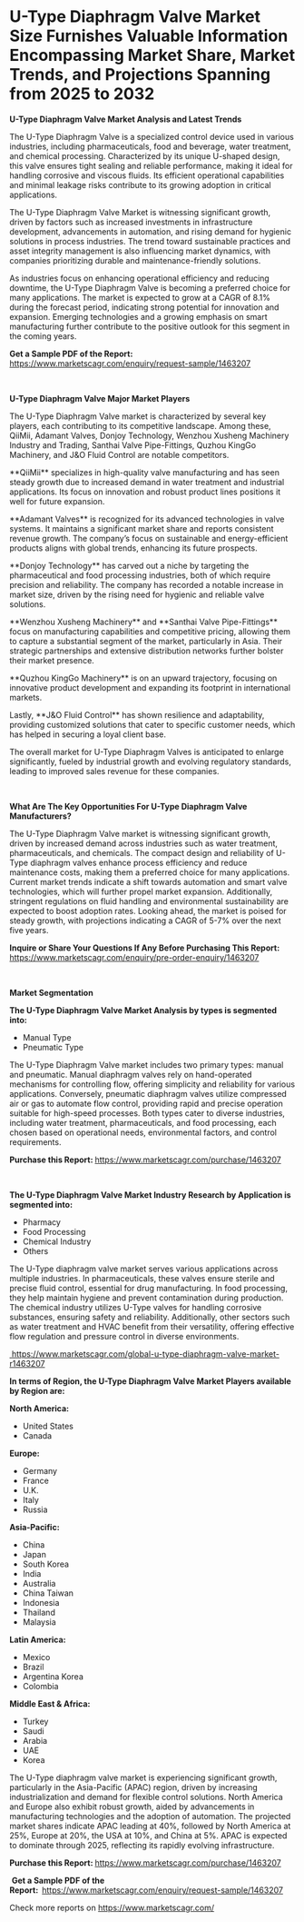 <p><h1>U-Type Diaphragm Valve Market Size Furnishes Valuable Information Encompassing Market Share, Market Trends, and Projections Spanning from 2025 to 2032</h1></p><p><strong>U-Type Diaphragm Valve Market Analysis and Latest Trends</strong></p>
<p><p>The U-Type Diaphragm Valve is a specialized control device used in various industries, including pharmaceuticals, food and beverage, water treatment, and chemical processing. Characterized by its unique U-shaped design, this valve ensures tight sealing and reliable performance, making it ideal for handling corrosive and viscous fluids. Its efficient operational capabilities and minimal leakage risks contribute to its growing adoption in critical applications.</p><p>The U-Type Diaphragm Valve Market is witnessing significant growth, driven by factors such as increased investments in infrastructure development, advancements in automation, and rising demand for hygienic solutions in process industries. The trend toward sustainable practices and asset integrity management is also influencing market dynamics, with companies prioritizing durable and maintenance-friendly solutions.</p><p>As industries focus on enhancing operational efficiency and reducing downtime, the U-Type Diaphragm Valve is becoming a preferred choice for many applications. The market is expected to grow at a CAGR of 8.1% during the forecast period, indicating strong potential for innovation and expansion. Emerging technologies and a growing emphasis on smart manufacturing further contribute to the positive outlook for this segment in the coming years.</p></p>
<p><strong>Get a Sample PDF of the Report:&nbsp;</strong> <a href="https://www.marketscagr.com/enquiry/request-sample/1463207?utm_campaign=1889&utm_medium=2&utm_source=Github&utm_content=ia&utm_term=27022025&utm_id=u-type-diaphragm-valve">https://www.marketscagr.com/enquiry/request-sample/1463207</a></p>
<p>&nbsp;</p>
<p><strong>U-Type Diaphragm Valve Major Market Players</strong></p>
<p><p>The U-Type Diaphragm Valve market is characterized by several key players, each contributing to its competitive landscape. Among these, QiiMii, Adamant Valves, Donjoy Technology, Wenzhou Xusheng Machinery Industry and Trading, Santhai Valve Pipe-Fittings, Quzhou KingGo Machinery, and J&O Fluid Control are notable competitors.</p><p>**QiiMii** specializes in high-quality valve manufacturing and has seen steady growth due to increased demand in water treatment and industrial applications. Its focus on innovation and robust product lines positions it well for future expansion.</p><p>**Adamant Valves** is recognized for its advanced technologies in valve systems. It maintains a significant market share and reports consistent revenue growth. The company’s focus on sustainable and energy-efficient products aligns with global trends, enhancing its future prospects.</p><p>**Donjoy Technology** has carved out a niche by targeting the pharmaceutical and food processing industries, both of which require precision and reliability. The company has recorded a notable increase in market size, driven by the rising need for hygienic and reliable valve solutions.</p><p>**Wenzhou Xusheng Machinery** and **Santhai Valve Pipe-Fittings** focus on manufacturing capabilities and competitive pricing, allowing them to capture a substantial segment of the market, particularly in Asia. Their strategic partnerships and extensive distribution networks further bolster their market presence.</p><p>**Quzhou KingGo Machinery** is on an upward trajectory, focusing on innovative product development and expanding its footprint in international markets. </p><p>Lastly, **J&O Fluid Control** has shown resilience and adaptability, providing customized solutions that cater to specific customer needs, which has helped in securing a loyal client base.</p><p>The overall market for U-Type Diaphragm Valves is anticipated to enlarge significantly, fueled by industrial growth and evolving regulatory standards, leading to improved sales revenue for these companies.</p></p>
<p>&nbsp;</p>
<p><strong>What Are The Key Opportunities For U-Type Diaphragm Valve Manufacturers?</strong></p>
<p><p>The U-Type Diaphragm Valve market is witnessing significant growth, driven by increased demand across industries such as water treatment, pharmaceuticals, and chemicals. The compact design and reliability of U-Type diaphragm valves enhance process efficiency and reduce maintenance costs, making them a preferred choice for many applications. Current market trends indicate a shift towards automation and smart valve technologies, which will further propel market expansion. Additionally, stringent regulations on fluid handling and environmental sustainability are expected to boost adoption rates. Looking ahead, the market is poised for steady growth, with projections indicating a CAGR of 5-7% over the next five years.</p></p>
<p><strong>Inquire or Share Your Questions If Any Before Purchasing This Report:</strong> <a href="https://www.marketscagr.com/enquiry/pre-order-enquiry/1463207?utm_campaign=1889&utm_medium=2&utm_source=Github&utm_content=ia&utm_term=27022025&utm_id=u-type-diaphragm-valve">https://www.marketscagr.com/enquiry/pre-order-enquiry/1463207</a></p>
<p>&nbsp;</p>
<p><strong>Market Segmentation</strong></p>
<p><strong>The U-Type Diaphragm Valve Market Analysis by types is segmented into:</strong></p>
<p><ul><li>Manual Type</li><li>Pneumatic Type</li></ul></p>
<p><p>The U-Type Diaphragm Valve market includes two primary types: manual and pneumatic. Manual diaphragm valves rely on hand-operated mechanisms for controlling flow, offering simplicity and reliability for various applications. Conversely, pneumatic diaphragm valves utilize compressed air or gas to automate flow control, providing rapid and precise operation suitable for high-speed processes. Both types cater to diverse industries, including water treatment, pharmaceuticals, and food processing, each chosen based on operational needs, environmental factors, and control requirements.</p></p>
<p><strong>Purchase this Report:&nbsp;</strong><a href="https://www.marketscagr.com/purchase/1463207?utm_campaign=1889&utm_medium=2&utm_source=Github&utm_content=ia&utm_term=27022025&utm_id=u-type-diaphragm-valve">https://www.marketscagr.com/purchase/1463207</a></p>
<p>&nbsp;</p>
<p><strong>The U-Type Diaphragm Valve Market Industry Research by Application is segmented into:</strong></p>
<p><ul><li>Pharmacy</li><li>Food Processing</li><li>Chemical Industry</li><li>Others</li></ul></p>
<p><p>The U-Type diaphragm valve market serves various applications across multiple industries. In pharmaceuticals, these valves ensure sterile and precise fluid control, essential for drug manufacturing. In food processing, they help maintain hygiene and prevent contamination during production. The chemical industry utilizes U-Type valves for handling corrosive substances, ensuring safety and reliability. Additionally, other sectors such as water treatment and HVAC benefit from their versatility, offering effective flow regulation and pressure control in diverse environments.</p></p>
<p><a href="https://www.marketscagr.com/global-u-type-diaphragm-valve-market-r1463207?utm_campaign=1889&utm_medium=2&utm_source=Github&utm_content=ia&utm_term=27022025&utm_id=u-type-diaphragm-valve">&nbsp;https://www.marketscagr.com/global-u-type-diaphragm-valve-market-r1463207</a></p>
<p><strong>In terms of Region, the U-Type Diaphragm Valve Market Players available by Region are:</strong></p>
<p>
    <p> <strong> North America: </strong>
        <ul>
            <li>United States</li>
            <li>Canada</li>
        </ul>
        </p> 
    <p> <strong> Europe: </strong>
        <ul>
            <li>Germany</li>
            <li>France</li>
            <li>U.K.</li>
            <li>Italy</li>
            <li>Russia</li>
        </ul>
        </p> 
    <p> <strong> Asia-Pacific: </strong>
        <ul>
            <li>China</li>
            <li>Japan</li>
            <li>South Korea</li>
            <li>India</li>
            <li>Australia</li>
            <li>China Taiwan</li>
            <li>Indonesia</li>
            <li>Thailand</li>
            <li>Malaysia</li>
        </ul>
        </p> 
    <p> <strong> Latin America: </strong>
        <ul>
            <li>Mexico</li>
            <li>Brazil</li>
            <li>Argentina Korea</li>
            <li>Colombia</li>
        </ul>
        </p> 
    <p> <strong> Middle East & Africa: </strong>
        <ul>
            <li>Turkey</li>
            <li>Saudi</li>
            <li>Arabia</li>
            <li>UAE</li>
            <li>Korea</li>
        </ul>
    </p>
    </p>
<p><p>The U-Type diaphragm valve market is experiencing significant growth, particularly in the Asia-Pacific (APAC) region, driven by increasing industrialization and demand for flexible control solutions. North America and Europe also exhibit robust growth, aided by advancements in manufacturing technologies and the adoption of automation. The projected market shares indicate APAC leading at 40%, followed by North America at 25%, Europe at 20%, the USA at 10%, and China at 5%. APAC is expected to dominate through 2025, reflecting its rapidly evolving infrastructure.</p></p>
<p><strong>Purchase this Report: </strong><a href="https://www.marketscagr.com/purchase/1463207?utm_campaign=1889&utm_medium=2&utm_source=Github&utm_content=ia&utm_term=27022025&utm_id=u-type-diaphragm-valve">https://www.marketscagr.com/purchase/1463207</a></p>
<p>&nbsp;<strong>Get a Sample PDF of the Report:&nbsp;&nbsp;</strong><a href="https://www.marketscagr.com/enquiry/request-sample/1463207?utm_campaign=1889&utm_medium=2&utm_source=Github&utm_content=ia&utm_term=27022025&utm_id=u-type-diaphragm-valve">https://www.marketscagr.com/enquiry/request-sample/1463207</a></p>
<p><strong></strong></p>
<p>Check more reports on <a href="https://www.marketscagr.com/?utm_campaign=1889&utm_medium=2&utm_source=Github&utm_content=ia&utm_term=27022025&utm_id=u-type-diaphragm-valve">https://www.marketscagr.com/</a></p>